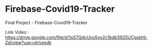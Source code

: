 # Firebase-Covid19-Tracker
Final Project - Firebase-Covid19-Tracker

Link Video : https://drive.google.com/file/d/1oS7QdcUno5ov2c1bdb3925UCgsbHi-Zd/view?usp=drivesdk
